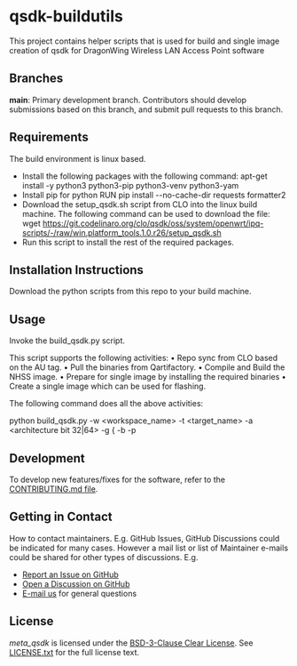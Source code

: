# qsdk-buildutils

This project contains helper scripts that is used for build and single image creation of qsdk for DragonWing Wireless LAN Access Point software 

## Branches

**main**: Primary development branch. Contributors should develop submissions based on this branch, and submit pull requests to this branch.

## Requirements

The build environment is linux based.
*	Install the following packages with the following command:
    	apt-get install -y python3 python3-pip python3-venv python3-yam
*	Install pip for python
	    RUN pip install --no-cache-dir requests formatter2
*	Download the setup_qsdk.sh script from CLO into the linux build machine. The following command can be used to download the file:
        wget https://git.codelinaro.org/clo/qsdk/oss/system/openwrt/ipq-scripts/-/raw/win.platform_tools.1.0.r26/setup_qsdk.sh
*	Run this script to install the rest of the required packages.


## Installation Instructions

Download the python scripts from this repo to your build machine.

## Usage

Invoke the build_qsdk.py script.

This script supports the following activities:
•	Repo sync from CLO based on the AU tag. 
•	Pull the binaries from Qartifactory.
•	Compile and Build the NHSS image.
•	Prepare for single image by installing the required binaries 
•	Create a single image which can be used for flashing. 

The following command does all the above activities:

python build_qsdk.py -w <workspace_name> -t <target_name> -a <architecture bit 32|64> -g {<AU tag> <Qartificatory version> -b -p


## Development

To develop new features/fixes for the software, refer to the [CONTRIBUTING.md file](CONTRIBUTING.md).

## Getting in Contact

How to contact maintainers. E.g. GitHub Issues, GitHub Discussions could be indicated for many cases. However a mail list or list of Maintainer e-mails could be shared for other types of discussions. E.g.

* [Report an Issue on GitHub](../../issues)
* [Open a Discussion on GitHub](../../discussions)
* [E-mail us](mailto:shivapri@qti.qualcomm.com) for general questions

## License

*meta_qsdk* is licensed under the [BSD-3-Clause Clear License](https://spdx.org/licenses/BSD-3-Clause-Clear.html). See [LICENSE.txt](LICENSE.txt) for the full license text.
